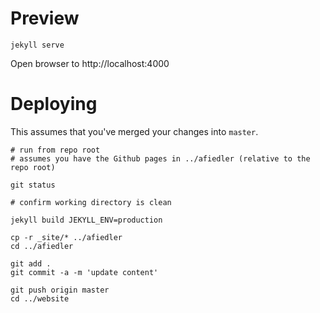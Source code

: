 # Preview
```
jekyll serve
```

Open browser to http://localhost:4000

# Deploying

This assumes that you've merged your changes into `master`.

```
# run from repo root
# assumes you have the Github pages in ../afiedler (relative to the repo root)

git status

# confirm working directory is clean

jekyll build JEKYLL_ENV=production

cp -r _site/* ../afiedler
cd ../afiedler

git add .
git commit -a -m 'update content'

git push origin master
cd ../website
```
